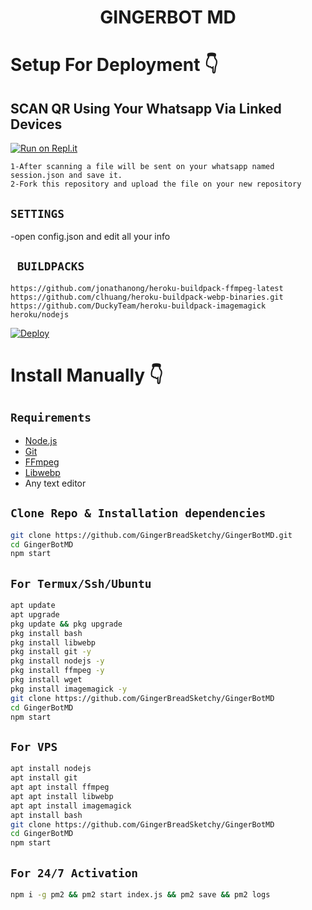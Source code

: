 <h1 align="center">GINGERBOT MD<br></h1>
         






# Setup For Deployment 👇

## SCAN QR Using Your Whatsapp Via Linked Devices

[![Run on Repl.it](https://repl.it/badge/github/quiec/whatsAlfa)](https://replit.com/@nexusNw/Md-Scanner?outputonly=1&lite=1)

```
1-After scanning a file will be sent on your whatsapp named session.json and save it. 
2-Fork this repository and upload the file on your new repository
```

## `SETTINGS`

-open config.json and edit all your info

## ` BUILDPACKS`

```
https://github.com/jonathanong/heroku-buildpack-ffmpeg-latest
https://github.com/clhuang/heroku-buildpack-webp-binaries.git
https://github.com/DuckyTeam/heroku-buildpack-imagemagick
heroku/nodejs
```

[![Deploy](https://www.herokucdn.com/deploy/button.svg)](https://heroku.com/deploy?template=https://github.com/GingerBreadSketchy/GingerBotMD)

# Install Manually 👇
## `Requirements`
* [Node.js](https://nodejs.org/en/)
* [Git](https://git-scm.com/downloads)
* [FFmpeg](https://github.com/BtbN/FFmpeg-Builds/releases/download/autobuild-2020-12-08-13-03/ffmpeg-n4.3.1-26-gca55240b8c-win64-gpl-4.3.zip)
* [Libwebp](https://developers.google.com/speed/webp/download)
* Any text editor
## `Clone Repo & Installation dependencies`
```bash
git clone https://github.com/GingerBreadSketchy/GingerBotMD.git
cd GingerBotMD
npm start
```
## `For Termux/Ssh/Ubuntu`
```bash
apt update
apt upgrade
pkg update && pkg upgrade
pkg install bash
pkg install libwebp
pkg install git -y
pkg install nodejs -y 
pkg install ffmpeg -y 
pkg install wget
pkg install imagemagick -y
git clone https://github.com/GingerBreadSketchy/GingerBotMD
cd GingerBotMD
npm start
```
## `For VPS`
```bash
apt install nodejs 
apt install git 
apt apt install ffmpeg 
apt apt install libwebp 
apt apt install imagemagick
apt install bash
git clone https://github.com/GingerBreadSketchy/GingerBotMD
cd GingerBotMD
npm start
```
## `For 24/7 Activation`
```bash
npm i -g pm2 && pm2 start index.js && pm2 save && pm2 logs
```
